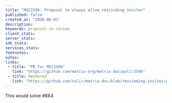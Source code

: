 ```yaml
---
title: "MSC2596: Proposal to always allow rescinding invites"
published: false
created_at: "2020-06-01"
description:
keywords: proposal-in-review
client_stats:
server_stats:
sdk_stats:
services_stats:
footnotes:
notes:
links:
 - title: "PR for MSC2596"
   link: "https://github.com/matrix-org/matrix-doc/pull/2596"
 - title: Rendered
   link: "https://github.com/tulir/matrix-doc/blob/rescinding-invites/proposals/2596-always-allow-rescinding-invites.md"
---
```


This would solve #664
